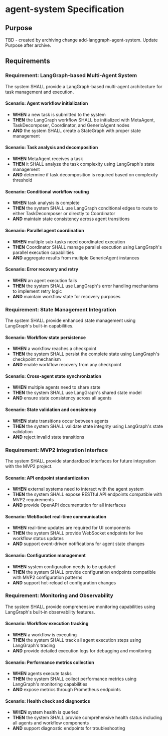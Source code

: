 # agent-system Specification

## Purpose
TBD - created by archiving change add-langgraph-agent-system. Update Purpose after archive.
## Requirements
### Requirement: LangGraph-based Multi-Agent System
The system SHALL provide a LangGraph-based multi-agent architecture for task management and execution.

#### Scenario: Agent workflow initialization
- **WHEN** a new task is submitted to the system
- **THEN** the LangGraph workflow SHALL be initialized with MetaAgent, TaskDecomposer, Coordinator, and GenericAgent nodes
- **AND** the system SHALL create a StateGraph with proper state management

#### Scenario: Task analysis and decomposition
- **WHEN** MetaAgent receives a task
- **THEN** it SHALL analyze the task complexity using LangGraph's state management
- **AND** determine if task decomposition is required based on complexity threshold

#### Scenario: Conditional workflow routing
- **WHEN** task analysis is complete
- **THEN** the system SHALL use LangGraph conditional edges to route to either TaskDecomposer or directly to Coordinator
- **AND** maintain state consistency across agent transitions

#### Scenario: Parallel agent coordination
- **WHEN** multiple sub-tasks need coordinated execution
- **THEN** Coordinator SHALL manage parallel execution using LangGraph's parallel execution capabilities
- **AND** aggregate results from multiple GenericAgent instances

#### Scenario: Error recovery and retry
- **WHEN** an agent execution fails
- **THEN** the system SHALL use LangGraph's error handling mechanisms to implement retry logic
- **AND** maintain workflow state for recovery purposes

### Requirement: State Management Integration
The system SHALL provide enhanced state management using LangGraph's built-in capabilities.

#### Scenario: Workflow state persistence
- **WHEN** a workflow reaches a checkpoint
- **THEN** the system SHALL persist the complete state using LangGraph's checkpoint mechanism
- **AND** enable workflow recovery from any checkpoint

#### Scenario: Cross-agent state synchronization
- **WHEN** multiple agents need to share state
- **THEN** the system SHALL use LangGraph's shared state model
- **AND** ensure state consistency across all agents

#### Scenario: State validation and consistency
- **WHEN** state transitions occur between agents
- **THEN** the system SHALL validate state integrity using LangGraph's state validation
- **AND** reject invalid state transitions

### Requirement: MVP2 Integration Interface
The system SHALL provide standardized interfaces for future integration with the MVP2 project.

#### Scenario: API endpoint standardization
- **WHEN** external systems need to interact with the agent system
- **THEN** the system SHALL expose RESTful API endpoints compatible with MVP2 requirements
- **AND** provide OpenAPI documentation for all interfaces

#### Scenario: WebSocket real-time communication
- **WHEN** real-time updates are required for UI components
- **THEN** the system SHALL provide WebSocket endpoints for live workflow status updates
- **AND** support event-driven notifications for agent state changes

#### Scenario: Configuration management
- **WHEN** system configuration needs to be updated
- **THEN** the system SHALL provide configuration endpoints compatible with MVP2 configuration patterns
- **AND** support hot-reload of configuration changes

### Requirement: Monitoring and Observability
The system SHALL provide comprehensive monitoring capabilities using LangGraph's built-in observability features.

#### Scenario: Workflow execution tracking
- **WHEN** a workflow is executing
- **THEN** the system SHALL track all agent execution steps using LangGraph's tracing
- **AND** provide detailed execution logs for debugging and monitoring

#### Scenario: Performance metrics collection
- **WHEN** agents execute tasks
- **THEN** the system SHALL collect performance metrics using LangGraph's monitoring capabilities
- **AND** expose metrics through Prometheus endpoints

#### Scenario: Health check and diagnostics
- **WHEN** system health is queried
- **THEN** the system SHALL provide comprehensive health status including all agents and workflow components
- **AND** support diagnostic endpoints for troubleshooting

